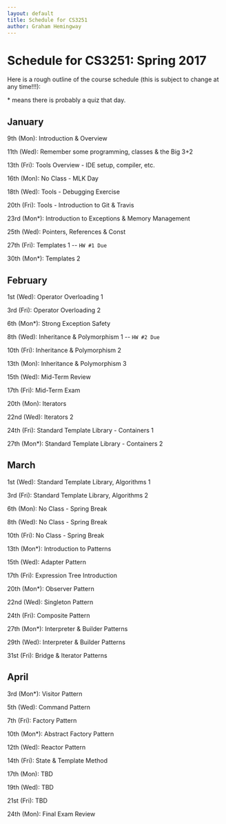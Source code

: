 ```yaml
---
layout: default
title: Schedule for CS3251
author: Graham Hemingway
---
```


# Schedule for CS3251: Spring 2017


Here is a rough outline of the course schedule (this is subject to change at any time!!!):

\* means there is probably a quiz that day.

## January

9th (Mon): Introduction & Overview

11th (Wed): Remember some programming, classes & the Big 3+2

13th (Fri): Tools Overview - IDE setup, compiler, etc.

16th (Mon): No Class - MLK Day

18th (Wed): Tools - Debugging Exercise

20th (Fri): Tools - Introduction to Git & Travis

23rd (Mon\*): Introduction to Exceptions & Memory Management

25th (Wed): Pointers, References & Const

27th (Fri): Templates 1 -- `HW #1 Due`

30th (Mon\*): Templates 2

## February

1st (Wed): Operator Overloading 1

3rd (Fri): Operator Overloading 2

6th (Mon\*): Strong Exception Safety

8th (Wed): Inheritance & Polymorphism 1 -- `HW #2 Due`

10th (Fri): Inheritance & Polymorphism 2

13th (Mon): Inheritance & Polymorphism 3

15th (Wed): Mid-Term Review

17th (Fri): Mid-Term Exam

20th (Mon): Iterators 

22nd (Wed): Iterators 2

24th (Fri): Standard Template Library - Containers 1

27th (Mon\*): Standard Template Library - Containers 2

## March

1st (Wed): Standard Template Library, Algorithms 1

3rd (Fri): Standard Template Library, Algorithms 2

6th (Mon): No Class - Spring Break

8th (Wed): No Class - Spring Break

10th (Fri): No Class - Spring Break

13th (Mon\*): Introduction to Patterns

15th (Wed): Adapter Pattern

17th (Fri): Expression Tree Introduction

20th (Mon\*): Observer Pattern

22nd (Wed): Singleton Pattern

24th (Fri): Composite Pattern

27th (Mon\*): Interpreter & Builder Patterns

29th (Wed): Interpreter & Builder Patterns

31st (Fri): Bridge & Iterator Patterns

## April

3rd (Mon\*): Visitor Pattern

5th (Wed): Command Pattern

7th (Fri): Factory Pattern

10th (Mon\*): Abstract Factory Pattern

12th (Wed): Reactor Pattern

14th (Fri):  State & Template Method

17th (Mon): TBD

19th (Wed): TBD

21st (Fri): TBD

24th (Mon): Final Exam Review

